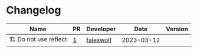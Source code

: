 # Changelog

<!-- prettier-ignore -->
Name | PR | Developer | Date | Version
--- | --- | --- | --- | ---
:building_construction: Do not use reflect | [1](https://github.com/laminlabs/lndb-rest/pull/1) | [falexwolf](https://github.com/falexwolf) | 2023-03-12 |
